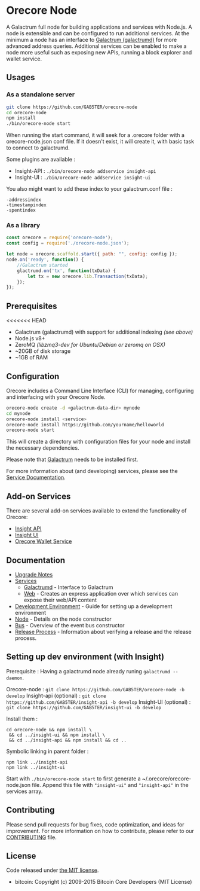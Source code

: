 Orecore Node
============

A Galactrum full node for building applications and services with Node.js. A node is extensible and can be configured to run additional services. At the minimum a node has an interface to [Galactrum (galactrumd)](https://github.com/galactrum/galactrum) for more advanced address queries. Additional services can be enabled to make a node more useful such as exposing new APIs, running a block explorer and wallet service.

## Usages

### As a standalone server

```bash
git clone https://github.com/GAB5TER/orecore-node
cd orecore-node
npm install
./bin/orecore-node start
```

When running the start command, it will seek for a .orecore folder with a orecore-node.json conf file.
If it doesn't exist, it will create it, with basic task to connect to galactrumd.

Some plugins are available :

- Insight-API : `./bin/orecore-node addservice insight-api`
- Insight-UI : `./bin/orecore-node addservice insight-ui`

You also might want to add these index to your galactrum.conf file :
```
-addressindex
-timestampindex
-spentindex
```

### As a library

```javascript
const orecore = require('orecore-node');
const config = require('./orecore-node.json');

let node = orecore.scaffold.start({ path: "", config: config });
node.on('ready', function() {
    //Galactrum started
    glactrumd.on('tx', function(txData) {
        let tx = new orecore.lib.Transaction(txData);
    });
});
```

## Prerequisites

<<<<<<< HEAD
- Galactrum (galactrumd) with support for additional indexing *(see above)*
- Node.js v8+
- ZeroMQ *(libzmq3-dev for Ubuntu/Debian or zeromq on OSX)*
- ~20GB of disk storage
- ~1GB of RAM

## Configuration

Orecore includes a Command Line Interface (CLI) for managing, configuring and interfacing with your Orecore Node.

```bash
orecore-node create -d <galactrum-data-dir> mynode
cd mynode
orecore-node install <service>
orecore-node install https://github.com/yourname/helloworld
orecore-node start
```

This will create a directory with configuration files for your node and install the necessary dependencies.

Please note that [Galactrum](https://github.com/galactrum/galactrum/tree/master) needs to be installed first.

For more information about (and developing) services, please see the [Service Documentation](docs/services.md).

## Add-on Services

There are several add-on services available to extend the functionality of Orecore:

- [Insight API](https://github.com/GAB5TER/insight-api/tree/master)
- [Insight UI](https://github.com/GAB5TER/insight-ui/tree/master)
- [Orecore Wallet Service](https://github.com/GAB5TER/orecore-wallet-service/tree/master)

## Documentation

- [Upgrade Notes](docs/upgrade.md)
- [Services](docs/services.md)
  - [Galactrumd](docs/services/galactrumd.md) - Interface to Galactrum
  - [Web](docs/services/web.md) - Creates an express application over which services can expose their web/API content
- [Development Environment](docs/development.md) - Guide for setting up a development environment
- [Node](docs/node.md) - Details on the node constructor
- [Bus](docs/bus.md) - Overview of the event bus constructor
- [Release Process](docs/release.md) - Information about verifying a release and the release process.


## Setting up dev environment (with Insight)

Prerequisite : Having a galactrumd node already runing `galactrumd --daemon`.

Orecore-node : `git clone https://github.com/GAB5TER/orecore-node -b develop`
Insight-api (optional) : `git clone https://github.com/GAB5TER/insight-api -b develop`
Insight-UI (optional) : `git clone https://github.com/GAB5TER/insight-ui -b develop`

Install them :
```
cd orecore-node && npm install \
 && cd ../insight-ui && npm install \
 && cd ../insight-api && npm install && cd ..
```

Symbolic linking in parent folder :
```
npm link ../insight-api
npm link ../insight-ui
```

Start with `./bin/orecore-node start` to first generate a ~/.orecore/orecore-node.json file.
Append this file with `"insight-ui"` and `"insight-api"` in the services array.

## Contributing

Please send pull requests for bug fixes, code optimization, and ideas for improvement. For more information on how to contribute, please refer to our [CONTRIBUTING](https://github.com/GAB5TER/orecore/blob/master/CONTRIBUTING.md) file.

## License

Code released under [the MIT license](https://github.com/GAB5TER/orecore-node/blob/master/LICENSE).

- bitcoin: Copyright (c) 2009-2015 Bitcoin Core Developers (MIT License)
